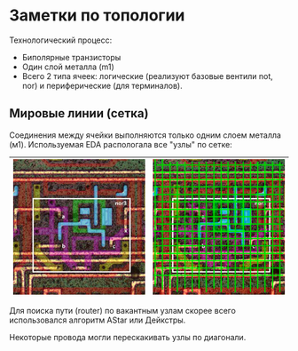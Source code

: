 # Заметки по топологии

Технологический процесс:
- Биполярные транзисторы
- Один слой металла (m1)
- Всего 2 типа ячеек: логические (реализуют базовые вентили not, nor) и периферические (для терминалов).

## Мировые линии (сетка)

Соединения между ячейки выполняются только одним слоем металла (м1). Используемая EDA распологала все "узлы" по сетке:

|![cell1](/imgstore/cell1.png)|![cell2](/imgstore/cell2.png)|
|---|---|

Для поиска пути (router) по вакантным узлам скорее всего использовался алгоритм AStar или Дейкстры.

Некоторые провода могли перескакивать узлы по диагонали.
